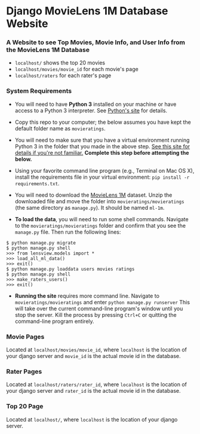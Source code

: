 # Django MovieLens 1M Database Website

### A Website to see Top Movies, Movie Info, and User Info from the MovieLens 1M Database

* `localhost/` shows the top 20 movies
* `localhost/movies/movie_id` for each movie's page
* `localhost/raters` for each rater's page

### System Requirements

* You will need to have **Python&nbsp;3** installed on your machine or have access to a Python&nbsp;3 interpreter. See [Python's site](https://www.python.org/) for details.

* Copy this repo to your computer; the below assumes you have kept the default folder name as `movieratings`.

* You will need to make sure that you have a virtual environment running Python&nbsp;3 in the folder that you made in the above step. [See this site for details if you're not familiar.](http://docs.python-guide.org/en/latest/dev/virtualenvs/) **Complete this step before attempting the below.**

* Using your favorite command line program (e.g., Terminal on Mac&nbsp;OS&nbsp;X), install the requirements file in your virtual environment: `pip install -r requirements.txt`.

* You will need to download the [MovieLens 1M](http://files.grouplens.org/datasets/movielens/ml-1m.zip) dataset. Unzip the downloaded file and move the folder into `movieratings/movieratings` (the same directory as `manage.py`). It should be named `ml-1m`.

* **To load the data**, you will need to run some shell commands. Navigate to the `movieratings/movieratings` folder and confirm that you see the `manage.py` file. Then run the following lines:
```
$ python manage.py migrate
$ python manage.py shell
>>> from lensview.models import *
>>> load_all_ml_data()
>>> exit()
$ python manage.py loaddata users movies ratings
$ python manage.py shell
>>> make_raters_users()
>>> exit()
```

* **Running the site** requires more command line. Navigate to `movieratings/movieratings` and enter `python manage.py runserver` This will take over the current command-line program's window until you stop the server. Kill the process by pressing `Ctrl+C` or quitting the command-line program entirely.

### Movie Pages
Located at `localhost/movies/movie_id`, where `localhost` is the location of your django server and `movie_id` is the actual movie id in the database.

### Rater Pages
Located at `localhost/raters/rater_id`, where `localhost` is the location of your django server and `rater_id` is the actual movie id in the database.

### Top 20 Page
Located at `localhost/`, where `localhost` is the location of your django server.
